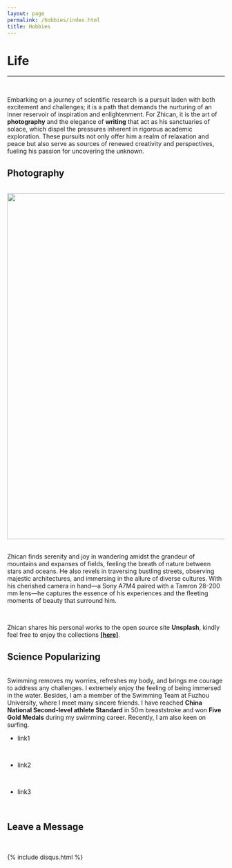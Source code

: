 ```yaml
---
layout: page
permalink: /hobbies/index.html
title: Hobbies
---
```


# Life

---

<br>

Embarking on a journey of scientific research is a pursuit laden with both excitement and challenges; it is a path that demands the nurturing of an inner reservoir of inspiration and enlightenment. For Zhican, it is the art of **photography** and the elegance of **writing** that act as his sanctuaries of solace, which dispel the pressures inherent in rigorous academic exploration. These pursuits not only offer him a realm of relaxation and peace but also serve as sources of renewed creativity and perspectives, fueling his passion for uncovering the unknown.


## Photography

<br>

<img src="https://albert-canite.github.io/images/photo.jpg" class="floatpic_c" width="1000" height="800">

<br>Zhican finds serenity and joy in wandering amidst the grandeur of mountains and expanses of fields, feeling the breath of nature between stars and oceans. He also revels in traversing bustling streets, observing majestic architectures, and immersing in the allure of diverse cultures. With his cherished camera in hand—a Sony A7M4 paired with a Tamron 28-200 mm lens—he captures the essence of his experiences and the fleeting moments of beauty that surround him.

<br>

Zhican shares his personal works to the open source site **Unsplash**, kindly feel free to enjoy the collections **[[here]](https://unsplash.com/@albert_canite)**.
<br>


## Science Popularizing


<br>Swimming removes my worries, refreshes my body, and brings me courage to address any challenges. I extremely enjoy the feeling of being immersed in the water. Besides, I am a member of the Swimming Team at Fuzhou University, where I meet many sincere friends. I have reached **China National Second-level athlete Standard** in 50m breaststroke and won **Five Gold Medals** during my swimming career. Recently, I am also keen on surfing.

- link1

<br>

- link2

<br>

- link3

<br>


## Leave a Message

<br>

{% include disqus.html %} 

<br>
